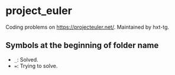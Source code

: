 # project\_euler
Coding problems on https://projecteuler.net/. Maintained by hxt-tg.

## Symbols at the beginning of folder name

- `_`: Solved.
- `=`: Trying to solve.

